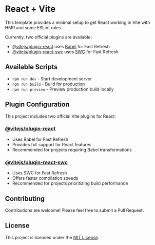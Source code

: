 # React + Vite

This template provides a minimal setup to get React working in Vite with HMR and some ESLint rules.

Currently, two official plugins are available:

- [@vitejs/plugin-react](https://github.com/vitejs/vite-plugin-react/blob/main/packages/plugin-react/README.md) uses [Babel](https://babeljs.io/) for Fast Refresh
- [@vitejs/plugin-react-swc](https://github.com/vitejs/vite-plugin-react-swc) uses [SWC](https://swc.rs/) for Fast Refresh

## Available Scripts

- `npm run dev` - Start development server
- `npm run build` - Build for production
- `npm run preview` - Preview production build locally

## Plugin Configuration

This project includes two official Vite plugins for React:

### [@vitejs/plugin-react](https://github.com/vitejs/vite-plugin-react/blob/main/packages/plugin-react/README.md)
- Uses Babel for Fast Refresh
- Provides full support for React features
- Recommended for projects requiring Babel transformations

### [@vitejs/plugin-react-swc](https://github.com/vitejs/vite-plugin-react-swc)
- Uses SWC for Fast Refresh
- Offers faster compilation speeds
- Recommended for projects prioritizing build performance

## Contributing

Contributions are welcome! Please feel free to submit a Pull Request.

## License

This project is licensed under the [MIT License](LICENSE).
